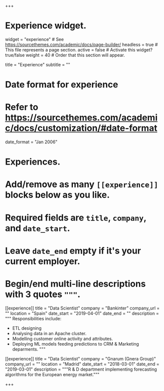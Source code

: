 +++
# Experience widget.
widget = "experience"  # See https://sourcethemes.com/academic/docs/page-builder/
headless = true  # This file represents a page section.
active = false  # Activate this widget? true/false
weight = 40  # Order that this section will appear.

title = "Experience"
subtitle = ""

# Date format for experience
#   Refer to https://sourcethemes.com/academic/docs/customization/#date-format
date_format = "Jan 2006"

# Experiences.
#   Add/remove as many `[[experience]]` blocks below as you like.
#   Required fields are `title`, `company`, and `date_start`.
#   Leave `date_end` empty if it's your current employer.
#   Begin/end multi-line descriptions with 3 quotes `"""`.
[[experience]]
  title = "Data Scientist"
  company = "Bankinter"
  company_url = ""
  location = "Spain"
  date_start = "2019-04-01"
  date_end = ""
  description = """
  Responsibilities include:
  
  * ETL designing
  * Analysing data in an Apache cluster.
  * Modelling customer online activity and attributes.
  * Deploying ML models feeding predictions to CRM & Marketing deparments.
  """

[[experience]]
  title = "Data Scientist"
  company = "Gnarum (Gnera Group)"
  company_url = ""
  location = "Madrid"
  date_start = "2018-03-01"
  date_end = "2019-03-01"
  description = """R & D department implementing forecasting algorithms for the European energy market."""

+++
